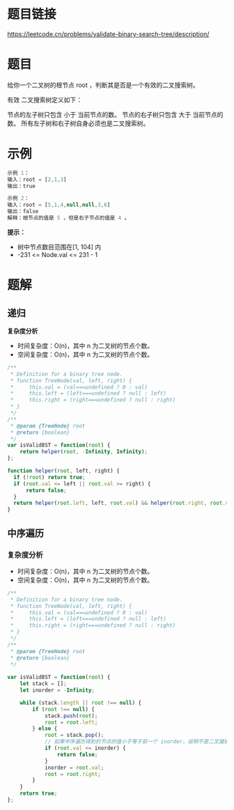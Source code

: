 # 题目链接

https://leetcode.cn/problems/validate-binary-search-tree/description/

# 题目

给你一个二叉树的根节点 root ，判断其是否是一个有效的二叉搜索树。

有效 二叉搜索树定义如下：

节点的左子树只包含 小于 当前节点的数。
节点的右子树只包含 大于 当前节点的数。
所有左子树和右子树自身必须也是二叉搜索树。

# 示例

```js
示例 1：
输入：root = [2,1,3]
输出：true

示例 2：
输入：root = [5,1,4,null,null,3,6]
输出：false
解释：根节点的值是 5 ，但是右子节点的值是 4 。
```

**提示：**

- 树中节点数目范围在[1, 104] 内
- -231 <= Node.val <= 231 - 1

# 题解

## 递归

**复杂度分析**

- 时间复杂度：O(n)，其中 n 为二叉树的节点个数。
- 空间复杂度：O(n)，其中 n 为二叉树的节点个数。
  
```js
/**
 * Definition for a binary tree node.
 * function TreeNode(val, left, right) {
 *     this.val = (val===undefined ? 0 : val)
 *     this.left = (left===undefined ? null : left)
 *     this.right = (right===undefined ? null : right)
 * }
 */
/**
 * @param {TreeNode} root
 * @return {boolean}
 */
var isValidBST = function(root) {
    return helper(root, -Infinity, Infinity);
};

function helper(root, left, right) {
  if (!root) return true;
  if (root.val <= left || root.val >= right) {
      return false;
  }
  return helper(root.left, left, root.val) && helper(root.right, root.val, right);
}
```

## 中序遍历

### 复杂度分析

- 时间复杂度：O(n)，其中 n 为二叉树的节点个数。
- 空间复杂度：O(n)，其中 n 为二叉树的节点个数。
  
```js
/**
 * Definition for a binary tree node.
 * function TreeNode(val, left, right) {
 *     this.val = (val===undefined ? 0 : val)
 *     this.left = (left===undefined ? null : left)
 *     this.right = (right===undefined ? null : right)
 * }
 */
/**
 * @param {TreeNode} root
 * @return {boolean}
 */
 
var isValidBST = function(root) {
    let stack = [];
    let inorder = -Infinity;

    while (stack.length || root !== null) {
        if (root !== null) {
            stack.push(root);
            root = root.left;
        } else {
            root = stack.pop();
            // 如果中序遍历得到的节点的值小于等于前一个 inorder，说明不是二叉搜索树
            if (root.val <= inorder) {
                return false;
            }
            inorder = root.val;
            root = root.right;
        }
    }
    return true;
};
```
